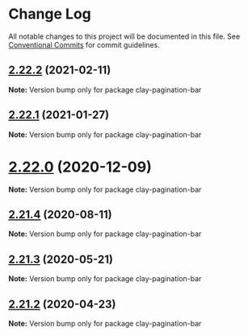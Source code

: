 # Change Log

All notable changes to this project will be documented in this file.
See [Conventional Commits](https://conventionalcommits.org) for commit guidelines.

## [2.22.2](https://github.com/liferay/clay/tree/master/packages/clay-pagination-bar/compare/v2.22.1...v2.22.2) (2021-02-11)

**Note:** Version bump only for package clay-pagination-bar





## [2.22.1](https://github.com/liferay/clay/tree/master/packages/clay-pagination-bar/compare/v2.22.0...v2.22.1) (2021-01-27)

**Note:** Version bump only for package clay-pagination-bar





# [2.22.0](https://github.com/liferay/clay/tree/master/packages/clay-pagination-bar/compare/v2.21.5...v2.22.0) (2020-12-09)

**Note:** Version bump only for package clay-pagination-bar





## [2.21.4](https://github.com/liferay/clay/tree/master/packages/clay-pagination-bar/compare/v2.21.3...v2.21.4) (2020-08-11)

**Note:** Version bump only for package clay-pagination-bar





## [2.21.3](https://github.com/liferay/clay/tree/master/packages/clay-pagination-bar/compare/v2.21.2...v2.21.3) (2020-05-21)

**Note:** Version bump only for package clay-pagination-bar





## [2.21.2](https://github.com/liferay/clay/tree/master/packages/clay-pagination-bar/compare/v2.21.1...v2.21.2) (2020-04-23)

**Note:** Version bump only for package clay-pagination-bar
